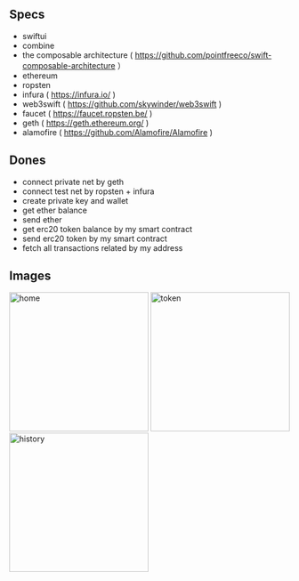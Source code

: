 ## Specs

- swiftui
- combine
- the composable architecture ( https://github.com/pointfreeco/swift-composable-architecture ）
- ethereum
- ropsten
- infura ( https://infura.io/ )
- web3swift ( https://github.com/skywinder/web3swift )
- faucet ( https://faucet.ropsten.be/ )
- geth ( https://geth.ethereum.org/ )
- alamofire ( https://github.com/Alamofire/Alamofire )

## Dones

- connect private net by geth
- connect test net by ropsten + infura
- create private key and wallet
- get ether balance
- send ether
- get erc20 token balance by my smart contract
- send erc20 token by my smart contract
- fetch all transactions related by my address

## Images

<img width="250" alt="home" src="https://user-images.githubusercontent.com/2268288/150321314-d642f950-3a14-45ef-8807-4790eb694ae2.png"> <img width="250" alt="token" src="https://user-images.githubusercontent.com/2268288/150321384-f2459ffa-70e1-413b-94ea-888e51aaeb7a.png"> <img width="250" alt="history" src="https://user-images.githubusercontent.com/2268288/150360344-bf5b9ee0-4eeb-4fa2-8127-2db93a5a6260.png">
